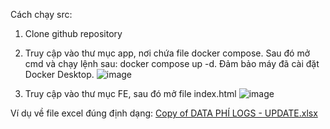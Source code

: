 Cách chạy src:
1. Clone github repository
2. Truy cập vào thư mục app, nơi chứa file docker compose. Sau đó mở cmd và chạy lệnh sau: docker compose up -d. Đảm bảo máy đã cài đặt Docker Desktop.
   ![image](https://github.com/longtrinh2806/logistic/assets/136159911/fb4477b7-0ee0-45b9-9622-53f2f4ce4593)

3. Truy cập vào thư mục FE, sau đó mở file index.html
![image](https://github.com/longtrinh2806/logistic/assets/136159911/2c12ec04-7d29-47b3-9746-50ed7acb23b1)

Ví dụ về file excel đúng định dạng: 
[Copy of DATA PHÍ LOGS - UPDATE.xlsx](https://github.com/longtrinh2806/logistic/files/14895674/Copy.of.DATA.PHI.LOGS.-.UPDATE.xlsx)
